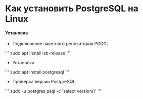 # Как установить PostgreSQL на Linux

#### Установка

* Подключение пакетного репозитория PGDG:

'''
sudo apt install lsb-release
'''

* Установка:

'''
sudo apt install postgresql
'''

* Проверка версии PostgreSQL:

'''
sudo -u postgres psql -c \'select  version()\'
'''
